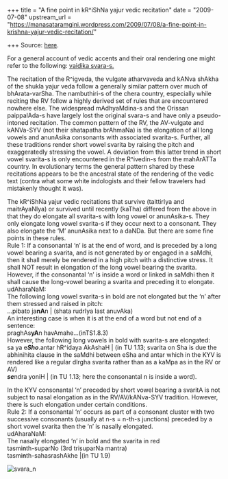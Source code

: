 +++
title = "A fine point in kR^iShNa yajur vedic recitation"
date = "2009-07-08"
upstream_url = "https://manasataramgini.wordpress.com/2009/07/08/a-fine-point-in-krishna-yajur-vedic-recitation/"

+++
Source: [here](https://manasataramgini.wordpress.com/2009/07/08/a-fine-point-in-krishna-yajur-vedic-recitation/).

For a general account of vedic accents and their oral rendering one
might refer to the following: [vaidika
svara-s.](https://manasataramgini.wordpress.com/2008/09/01/a-practical-guide-to-vvedic-svara-s-in-recitation/)

The recitation of the R^igveda, the vulgate atharvaveda and kANva shAkha
of the shukla yajur veda follow a generally similar pattern over much of
bhArata-varSha. The nambuthiri-s of the chera country, especially while
reciting the RV follow a highly derived set of rules that are
encountered nowhere else. The widespread mAdhyaMdina-s and the Orissan
paippalAda-s have largely lost the original svara-s and have only a
pseudo-intoned recitation. The common pattern of the RV, the AV-vulgate
and kANVa-SYV (not their shatapatha brAhmaNa) is the elongation of all
long vowels and anunAsika consonants with associated svarita-s. Further,
all these traditions render short vowel svarita by raising the pitch and
exaggeratedly stressing the vowel. A deviation from this latter trend in
short vowel svarita-s is only encountered in the R^ivedin-s from the
mahArATTa country. In evolutionary terms the general pattern shared by
these recitations appears to be the ancestral state of the rendering of
the vedic text (contra what some white indologists and their fellow
travelers had mistakenly thought it was).

The kR^iShNa yajur vedic recitations that survive (taittirIya and
maitrAyaNIya) or survived until recently (kaTha) differed from the above
in that they do elongate all svarita-s with long vowel or anunAsika-s.
They only elongate long vowel svarita-s if they occur next to a
consonant. They also elongate the ‘M’ anunAsika next to a daNDa. But
there are some fine points in these rules.  
Rule 1: If a consonantal ‘n’ is at the end of word, and is preceded by a
long vowel bearing a svarita, and is not generated by or engaged in a
saMdhi, then it shall merely be rendered in a high pitch with a
distinctive stress. It shall NOT result in elongation of the long vowel
bearing the svarita.  
However, if the consonantal ‘n’ is inside a word or linked in saMdhi
then it shall cause the long-vowel bearing a svarita and preceding it to
elongate.  
udAharaNaM:  
The following long vowel svarita-s in bold are not elongated but the ‘n’
after them stressed and raised in pitch:  
…pibato ja**nA**n \| (shata rudrIya last anuvAka)  
An interesting case is when it is at the end of a word but not end of a
sentence:  
praghAs**yA**n havAmahe…(inTS1.8.3)  
However, the following long vowels in bold with svarita-s are
elongated:  
sa ya e***Sho***.antar hR^idaya AkAshaH \| (in TU 1.13; svarita on Sha
is due the abhinihita clause in the saMdhi between eSha and antar which
in the KYV is rendered like a regular dIrgha svarita rather than as a
kaMpa as in the RV or AV)  
***se***ndra yoniH \| (in TU 1.13; here the consonantal n is inside a
word).

In the KYV consonantal ‘n’ preceded by short vowel bearing a svaritA is
not subject to nasal elongation as in the RV/AV/kANva-SYV tradition.
However, there is such elongation under certain conditions.  
Rule 2: If a consonantal ‘n’ occurs as part of a consonant cluster with
two successive consonants (usually at n-s = n-th-s junctions) preceded
by a short vowel svarita then the ‘n’ is nasally elongated.  
udAharaNaM:  
The nasally elongated ‘n’ in bold and the svarita in red  
tasmi**n**th-suparNo (3rd trisuparNa mantra)  
tasmi**n**th-sahasrashAkhe \|(in TU 1.9)

![svara_n](https://manasataramgini.files.wordpress.com/2009/07/svara_n1.png?w=640 "svara_n")

